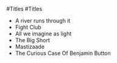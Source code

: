 #Titles
#Titles
* A river runs through it
* Fight Club
* All we imagine as light
* The Big Short
* Mastizaade
* The Curious Case Of Benjamin Button
